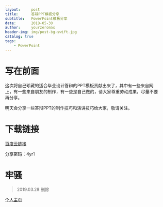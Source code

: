 ```yaml
---
layout:     post
title:      答辩PPT模板分享
subtitle:   PowerPoint模板分享
date:       2018-05-30
author:     yourzeromax
header-img: img/post-bg-swift.jpg
catalog: true
tags:
    - PowerPoint
--- 
```


# 写在前面

  这次将自己珍藏的适合毕业设计答辩的PPT模板贡献出来了，其中有一些来自网上，有一些来自朋友的制作，有一些是自己做的，请大家尊重劳动成果，尽量不要再分享。  
  
  明天会分享一些答辩PPT的制作技巧和演讲技巧给大家，敬请关注。
# 下载链接
[百度云链接](https://pan.baidu.com/s/19WKwKhE_M1vswkaDScwQdg )  

分享密码：4yr1
# 牢骚

> 2019.03.28 删除

[个人主页](http://www.yourzeromax.top/)
